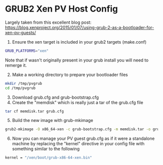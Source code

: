 GRUB2 Xen PV Host Config
========================

Largely taken from this excellent blog post: https://blog.xenproject.org/2015/01/07/using-grub-2-as-a-bootloader-for-xen-pv-guests/

1. Ensure the xen target is included in your grub2 targets (make.conf)
```bash
GRUB_PLATFORMS="xen"
```

   Note that if wasn't originally present in your grub install you will need to remerge it.  

2. Make a working directory to prepare your bootloader files
```bash
mkdir /tmp/pvgrub
cd /tmp/pvgrub
```
3. Download grub.cfg and grub-bootstrap.cfg
4. Create the "memdisk" which is really just a tar of the grub.cfg file
```bash
tar cf memdisk.tar grub.cfg
```
5. Build the new image with grub-mkimage
```bash
grub2-mkimage -O x86_64-xen -c grub-bootstrap.cfg -m memdisk.tar -o grub-x86-64-xen.bin /usr/lib/grub/x86_64-xen/*.mod
```
6. Now you can manage your PV guest grub.cfg as if it were a standalone machine by replacing the "kernel" directive in your config file with something similar to the following
```bash
kernel = "/xen/boot/grub-x86-64-xen.bin"
```
